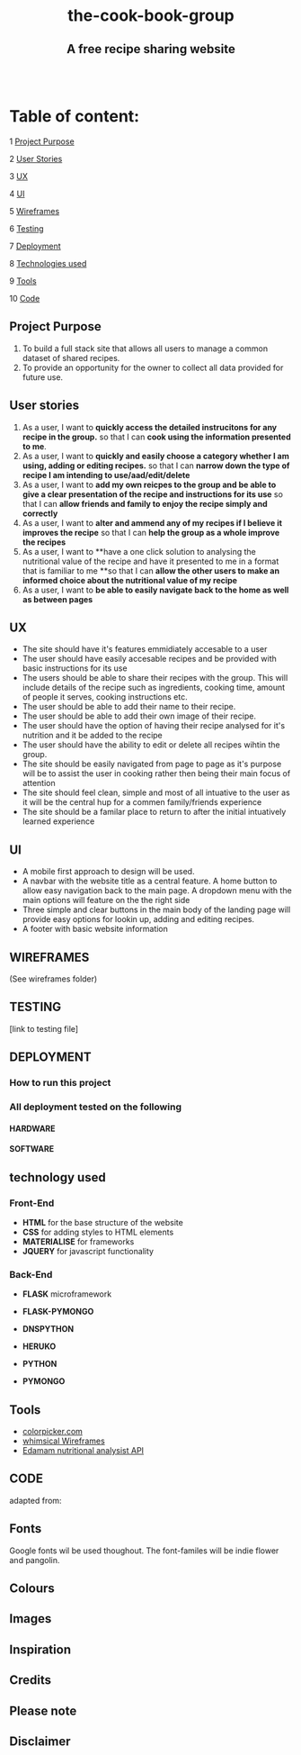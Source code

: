 <h1 align="center"> the-cook-book-group
</h1>
<h2 align="center">A free recipe sharing website
</h2>
<br>
<br>

# Table of content:

1 [Project Purpose](#project-purpose)

2 [User Stories](#user-stories)

3 [UX](#ux)

4 [UI](#ui)

5 [Wireframes](#wireframes)

6 [Testing](#testing)

7 [Deployment](#deployment)

8 [Technologies used](#technologies-used)

9 [Tools](#tools)

10 [Code](#code)

## Project Purpose

1. To build a full stack site that allows all users to manage a common dataset of shared recipes.
2. To provide an opportunity for the owner to collect all data provided for future use.

## User stories

1. As a user, I want to **quickly access the detailed instrucitons for any recipe in the group.** so that I can **cook using the information presented to me**.
2. As a user, I want to **quickly and easily choose a category whether I am using, adding or editing recipes.** so that I can **narrow down the type of recipe I am intending to use/aad/edit/delete**
2. As a user, I want to **add my own reicpes to the group and be able to give a clear presentation of the recipe and instructions for its use** so that I can **allow friends and family to enjoy the recipe simply and correctly**
3. As a user, I want to **alter and ammend any of my recipes if I believe it improves the recipe** so that I can **help the group as a whole improve the recipes** 
3. As a user, I want to **have a one click solution to analysing the nutritional value of the recipe and have it presented to me in a format that is familiar to me **so that I can **allow the other users to make an informed choice about the nutritional value of my recipe** 
3. As a user, I want to **be able to easily navigate back to the home as well as between pages**

## UX

* The site should have it's features emmidiately accesable to a user  
* The user should have easily accesable recipes and be provided with basic instructions for its use
* The users should be able to share their recipes with the group. This will include details of the recipe such as ingredients, cooking time, amount of people it serves, cooking instructions etc.
* The user should be able to add their name to their recipe.
* The user should be able to add their own image of their recipe.
* The user should have the option of having their recipe analysed for it's nutrition and it be added to the recipe
* The user should have the ability to edit or delete all recipes wihtin the group.
* The site should be easily navigated from page to page as it's purpose will be to assist the user in cooking rather then being their main focus of attention
* The site should feel clean, simple and most of all intuative to the user as it will be the central hup for a commen family/friends experience
* The site should be a familar place to return to after the initial intuatively learned experience

## UI

- A mobile first approach to design will be used.
- A navbar with the website title as a central feature. A home button to allow easy navigation back to the main page. A dropdown menu with the main options will feature on the the right side
- Three simple and clear buttons in the main body of the landing page will provide easy options for lookin up, adding and editing recipes.
- A footer with basic website information

## WIREFRAMES

(See wireframes folder)

## TESTING

[link to testing file]

## DEPLOYMENT

### How to run this project 

### All deployment tested on the following

#### HARDWARE

#### SOFTWARE



## technology used

### Front-End 
- **HTML** for the base structure of the website
- **CSS** for adding styles to HTML elements
- **MATERIALISE** for frameworks
- **JQUERY** for javascript functionality

### Back-End

- **FLASK** microframework
- **FLASK-PYMONGO**
- **DNSPYTHON** 

- **HERUKO**

- **PYTHON**
- **PYMONGO**

## Tools

- [colorpicker.com](https://www.ginifab.com/feeds/pms/color_picker_from_image.php)
- [whimsical Wireframes](https://whimsical.com/wireframes)
- [Edamam nutritional analysist API](https://developer.edamam.com/edamam-docs-nutrition-api)

## CODE

adapted from:

## Fonts

Google fonts wil be used thoughout. The font-familes will be indie flower and pangolin.

## Colours

## Images 

## Inspiration

## Credits

## Please note

## Disclaimer
